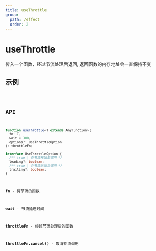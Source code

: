 ```yaml
---
title: useThrottle
group:
  path: /effect
  order: 2
---
```


# useThrottle

传入一个函数，经过节流处理后返回, 返回函数的内存地址会一直保持不变

## 示例

<code src="./useThrottle.demo.tsx" />

## API

```ts
function useThrottle<T extends AnyFunction>(
  fn: T,
  wait = 300,
  options?: UseThrottleOption
): throttleFn;

interface UseThrottleOption {
  /** true | 在节流开始前调用 */
  leading?: boolean;
  /** true | 在节流结束后调用 */
  trailing?: boolean;
}
```

**fn** - 待节流的函数

**wait** - 节流延迟时间

**throttleFn** - 经过节流处理后的函数

**throttleFn.cancel()** - 取消节流调用
